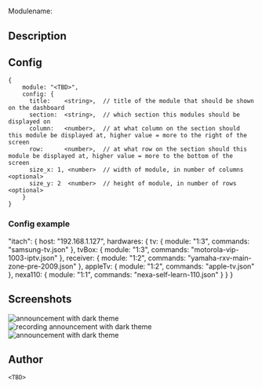 # <TBD>

Modulename: <TBD>


## Description

<TBD>


## Config

    {
        module: "<TBD>",
        config: {
          title:    <string>,  // title of the module that should be shown on the dashboard
          section:  <string>,  // which section this modules should be displayed on
          column:   <number>,  // at what column on the section should this module be displayed at, higher value = more to the right of the screen
          row:      <number>,  // at what row on the section should this module be displayed at, higher value = more to the bottom of the screen
          size_x: 1, <number>  // width of module, in number of columns <optional>
          size_y: 2  <number>  // height of module, in number of rows <optional>
        }
    }


### Config example

"itach": {
        host: "192.168.1.127",
        hardwares: {
          tv: {
            module: "1:3",
            commands: "samsung-tv.json"
          },
          tvBox: {
            module: "1:3",
            commands: "motorola-vip-1003-iptv.json"
          },
          receiver: {
            module: "1:2",
            commands: "yamaha-rxv-main-zone-pre-2009.json"
          },
          appleTv: {
            module: "1:2",
            commands: "apple-tv.json"
          },
          nexa110: {
            module: "1:1",
            commands: "nexa-self-learn-110.json"
          }
        }
      }

## Screenshots

![announcement with dark theme](doc/announce-dark.png "Announce - dark theme") &nbsp; ![ recording announcement with dark theme](doc/announce-dark-recording.png "Announce - recording announcement") &nbsp; ![announcement with dark theme](doc/announce-light.png "Announce - light theme")


## Author

    <TBD>
